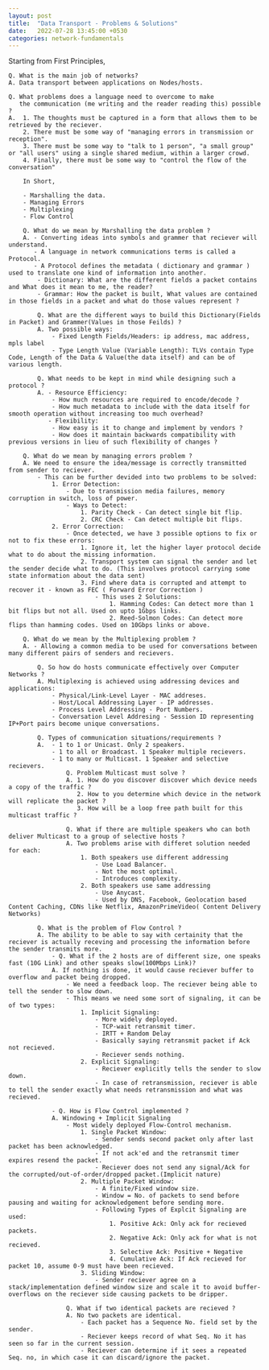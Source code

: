 ```yaml
---
layout: post
title:  "Data Transport - Problems & Solutions"
date:   2022-07-28 13:45:00 +0530
categories: network-fundamentals
---
```


Starting from First Principles,

    Q. What is the main job of networks?
    A. Data transport between applications on Nodes/hosts.

    Q. What problems does a language need to overcome to make
       the communication (me writing and the reader reading this) possible ?
    A.  1. The thoughts must be captured in a form that allows them to be         retrieved by the reciever.
        2. There must be some way of "managing errors in transmission or reception".
        3. There must be some way to "talk to 1 person", "a small group" or "all users" using a single shared medium, within a larger crowd.
        4. Finally, there must be some way to "control the flow of the conversation"

        In Short,

        - Marshalling the data.
        - Managing Errors
        - Multiplexing
        - Flow Control

        Q. What do we mean by Marshalling the data problem ?
        A. - Converting ideas into symbols and grammer that reciever will understand.
           - A language in network communications terms is called a Protocol.
           - A Protocol defines the metadata ( dictionary and grammar ) used to translate one kind of information into another.
            - Dictionary: What are the different fields a packet contains and What does it mean to me, the reader?
            - Grammar: How the packet is built, What values are contained in those fields in a packet and what do those values represent ?

            Q. What are the different ways to build this Dictionary(Fields in Packet) and Grammer(Values in those Feilds) ?
            A. Two possible ways:
                - Fixed Length Fields/Headers: ip address, mac address, mpls label
                - Type Length Value (Variable Length): TLVs contain Type Code, Length of the Data & Value(the data itself) and can be of various length.
            
            Q. What needs to be kept in mind while designing such a protocol ?
            A. - Resource Efficiency:
                - How much resources are required to encode/decode ?
                - How much metadata to include with the data itself for smooth operation without increasing too much overhead?
               - Flexibility:
                - How easy is it to change and implement by vendors ?
                - How does it maintain backwards compatibility with previous versions in lieu of such flexibility of changes ?

        Q. What do we mean by managing errors problem ?
        A. We need to ensure the idea/message is correctly transmitted from sender to reciever.
            - This can be further devided into two problems to be solved:
                1. Error Detection:
                    - Due to transmission media failures, memory corruption in switch, loss of power.
                    - Ways to Detect:
                        1. Parity Check - Can detect single bit flip.
                        2. CRC Check - Can detect multiple bit flips.
                2. Error Correction:
                    - Once detected, we have 3 possible options to fix or not to fix these errors:
                        1. Ignore it, let the higher layer protocol decide what to do about the missing information.
                        2. Transport system can signal the sender and let the sender decide what to do. (This involves protocol carrying some state information about the data sent)
                        3. Find where data is corrupted and attempt to recover it - known as FEC ( Forward Error Correction )
                            - This uses 2 Solutions:
                                1. Hamming Codes: Can detect more than 1 bit flips but not all. Used on upto 1Gbps links.
                                2. Reed-Solmon Codes: Can detect more flips than hamming codes. Used on 10Gbps links or above.
        
        Q. What do we mean by the Multiplexing problem ?
        A. - Allowing a common media to be used for conversations between many different pairs of senders and recievers.

            Q. So how do hosts communicate effectively over Computer Networks ?
            A. Multiplexing is achieved using addressing devices and applications:
                - Physical/Link-Level Layer - MAC addreses.
                - Host/Local Addressing Layer - IP addresses.
                - Process Level Addressing - Port Numbers.
                - Conversation Level Addresing - Session ID representing IP+Port pairs become unique conversations.

            Q. Types of communication situations/requirements ?
            A.  - 1 to 1 or Unicast. Only 2 speakers.
                - 1 to all or Broadcast. 1 Speaker multiple recievers.
                - 1 to many or Multicast. 1 Speaker and selective recievers.
                    Q. Problem Multicast must solve ?
                    A. 1. How do you discover discover which device needs a copy of the traffic ?
                       2. How to you determine which device in the network will replicate the packet ?
                       3. How will be a loop free path built for this multicast traffic ?
                    
                    Q. What if there are multiple speakers who can both deliver Multicast to a group of selective hosts ?
                    A. Two problems arise with differet solution needed for each:
                        1. Both speakers use different addressing 
                            - Use Load Balancer.
                            - Not the most optimal.
                            - Introduces complexity.
                        2. Both speakers use same addressing
                            - Use Anycast.
                            - Used by DNS, Facebook, Geolocation based Content Caching, CDNs like Netflix, AmazonPrimeVideo( Content Delivery Networks)
                    
            Q. What is the problem of Flow Control ?
            A. The ability to be able to say with certainity that the reciever is actually receving and processing the information before the sender transmits more.
                - Q. What if the 2 hosts are of different size, one speaks fast (10G Link) and other speaks slow(100Mbps Link)?
                A. If nothing is done, it would cause reciever buffer to overflow and packet being dropped.
                    - We need a feedback loop. The reciever being able to tell the sender to slow down.
                    - This means we need some sort of signaling, it can be of two types:
                        1. Implicit Signaling:
                            - More widely deployed.
                            - TCP-wait retransmit timer.
                            - IRTT + Random Delay
                            - Basically saying retransmit packet if Ack not recieved.
                            - Reciever sends nothing.
                        2. Explicit Signaling:
                            - Reciever explicitly tells the sender to slow down.
                            - In case of retransmission, reciever is able to tell the sender exactly what needs retransmission and what was recieved.
                
                - Q. How is Flow Control implemented ?
                A. Windowing + Implicit Signaling
                    - Most widely deployed Flow-Control mechanism.
                        1. Single Packet Window:
                            - Sender sends second packet only after last packet has been acknowledged.
                            - If not ack'ed and the retransmit timer expires resend the packet.
                            - Reciever does not send any signal/Ack for the corrupted/out-of-order/dropped packet.(Implicit nature)
                        2. Multiple Packet Window:
                            - A finite/Fixed window size.
                            - Window = No. of packets to send before pausing and waiting for acknowledgement before sending more.
                            - Following Types of Explcit Signaling are used:
                                1. Positive Ack: Only ack for recieved packets.
                                2. Negative Ack: Only ack for what is not recieved.
                                3. Selective Ack: Positive + Negative
                                4. Cumulative Ack: If Ack recieved for packet 10, assume 0-9 must have been recieved.
                        3. Sliding Window:
                            - Sender reciever agree on a stack/implementation defined window size and scale it to avoid buffer-overflows on the reciever side causing packets to be dripper.
                    
                    Q. What if two identical packets are recieved ?
                    A. No two packets are identical.
                        - Each packet has a Sequence No. field set by the sender.
                        - Reciever keeps record of what Seq. No it has seen so far in the current session.
                        - Reciever can determine if it sees a repeated Seq. no, in which case it can discard/ignore the packet.
                    
                        
            


    



    